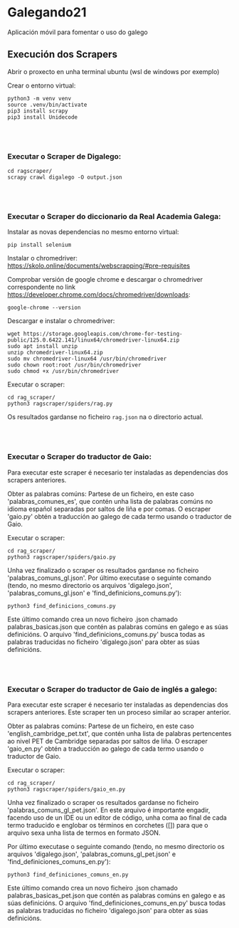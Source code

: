 # Galegando21
Aplicación móvil para fomentar o uso do galego

## Execución dos Scrapers

Abrir o proxecto en unha terminal ubuntu (wsl de windows por exemplo)

Crear o entorno virtual:
```
python3 -m venv venv
source .venv/bin/activate
pip3 install scrapy
pip3 install Unidecode
```

<br/><br/>
### Executar o Scraper de Digalego:
```
cd ragscraper/
scrapy crawl digalego -O output.json
```

<br/><br/>
### Executar o Scraper do diccionario da Real Academia Galega:

Instalar as novas dependencias no mesmo entorno virtual:
```
pip install selenium
```

Instalar o chromedriver: https://skolo.online/documents/webscrapping/#pre-requisites

Comprobar versión de google chrome e descargar o chromedriver correspondente no link https://developer.chrome.com/docs/chromedriver/downloads:
```
google-chrome --version
```

Descargar e instalar o chromedriver:
```
wget https://storage.googleapis.com/chrome-for-testing-public/125.0.6422.141/linux64/chromedriver-linux64.zip
sudo apt install unzip
unzip chromedriver-linux64.zip
sudo mv chromedriver-linux64 /usr/bin/chromedriver
sudo chown root:root /usr/bin/chromedriver
sudo chmod +x /usr/bin/chromedriver
```

Executar o scraper:
```
cd rag_scraper/
python3 ragscraper/spiders/rag.py
```

Os resultados gardanse no ficheiro `rag.json` na o directorio actual.

<br/><br/>
### Executar o Scraper do traductor de Gaio:

Para executar este scraper é necesario ter instaladas as dependencias dos scrapers anteriores.

Obter as palabras comúns:
Partese de un ficheiro, en este caso 'palabras_comunes_es', que contén unha lista de palabras comúns
no idioma español separadas por saltos de liña e por comas. O escraper 'gaio.py' obtén a traducción ao galego
de cada termo usando o traductor de Gaio.

Executar o scraper:
```
cd rag_scraper/
python3 ragscraper/spiders/gaio.py
```

Unha vez finalizado o scraper os resultados gardanse no ficheiro 'palabras_comuns_gl.json'.
Por último executase o seguinte comando (tendo, no mesmo directorio os arquivos 'digalego.json', 'palabras_comuns_gl.json' e 'find_definicions_comuns.py'):
```
python3 find_definicions_comuns.py
```
Este último comando crea un novo ficheiro .json chamado palabras_basicas.json que contén as palabras comúns en galego e as súas definicións.
O arquivo 'find_definicions_comuns.py' busca todas as palabras traducidas no ficheiro 'digalego.json' para obter as súas definicións.

<br/><br/>
### Executar o Scraper do traductor de Gaio de inglés a galego:

Para executar este scraper é necesario ter instaladas as dependencias dos scrapers anteriores. Este scraper ten un proceso similar ao scraper anterior.

Obter as palabras comúns:
Partese de un ficheiro, en este caso 'english_cambridge_pet.txt', que contén unha lista de palabras pertencentes ao nivel PET
de Cambridge separadas por saltos de liña. O escraper 'gaio_en.py' obtén a traducción ao galego de cada termo usando o traductor de Gaio.

Executar o scraper:
```
cd rag_scraper/
python3 ragscraper/spiders/gaio_en.py
```

Unha vez finalizado o scraper os resultados gardanse no ficheiro 'palabras_comuns_gl_pet.json'. En este arquivo é importante engadir, facendo uso de un IDE ou un
editor de código, unha coma ao final de cada termo traducido e englobar os términos en corchetes ([]) para que o arquivo sexa unha lista de termos en formato JSON.

Por último executase o seguinte comando (tendo, no mesmo directorio os arquivos 'digalego.json', 'palabras_comuns_gl_pet.json' e 'find_definiciones_comuns_en.py'):
```
python3 find_definiciones_comuns_en.py
```
Este último comando crea un novo ficheiro .json chamado palabras_basicas_pet.json que contén as palabras comúns en galego e as súas definicións.
O arquivo 'find_definiciones_comuns_en.py' busca todas as palabras traducidas no ficheiro 'digalego.json' para obter as súas definicións.